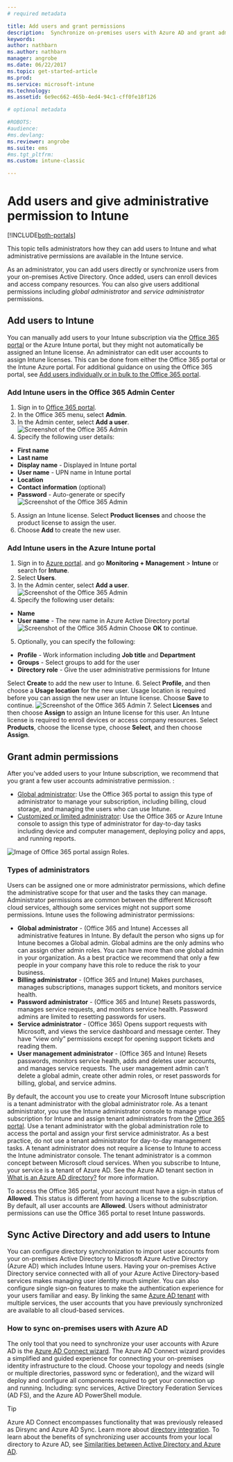 ```yaml
---
# required metadata

title: Add users and grant permissions
description:  Synchronize on-premises users with Azure AD and grant administrator permissions for your Intune subscription
keywords:
author: nathbarn
ms.author: nathbarn
manager: angrobe
ms.date: 06/22/2017
ms.topic: get-started-article
ms.prod:
ms.service: microsoft-intune
ms.technology:
ms.assetid: 6e9ec662-465b-4ed4-94c1-cff0fe18f126

# optional metadata

#ROBOTS:
#audience:
#ms.devlang:
ms.reviewer: angrobe
ms.suite: ems
#ms.tgt_pltfrm:
ms.custom: intune-classic

---
```


# Add users and give administrative permission to Intune

[!INCLUDE[both-portals](./includes/note-for-both-portals.md)]

This topic tells administrators how they can add users to Intune and what administrative permissions are available in the Intune service.

As an administrator, you can add users directly or synchronize users from your on-premises Active Directory. Once added, users can enroll devices and access company resources. You can also give users additional permissions including *global administrator* and *service administrator* permissions.

## Add users to Intune
You can manually add users to your Intune subscription via the [Office 365 portal](https://www.office.com/signin) or the Azure Intune portal, but they might not automatically be assigned an Intune license. An administrator can edit user accounts to assign Intune licenses. This can be done from either the Office 365 portal or the Intune Azure portal. For additional guidance on using the Office 365 portal, see [Add users individually or in bulk to the Office 365 portal](https://support.office.com/article/Add-users-individually-or-in-bulk-to-Office-365-Admin-Help-1970f7d6-03b5-442f-b385-5880b9c256ec).

### Add Intune users in the Office 365 Admin Center
1. Sign in to [Office 365 portal](https://www.office.com/signin).
2. In the Office 365 menu, select **Admin**.
3. In the Admin center, select **Add a user**.
  ![Screenshot of the Office 365 Admin](media/office-add-user.png)
4. Specify the following user details:
  - **First name**
  - **Last name**
  - **Display name** - Displayed in Intune portal
  - **User name** - UPN name in Intune portal
  - **Location**
  - **Contact information** (optional)
  - **Password** - Auto-generate or specify
     ![Screenshot of the Office 365 Admin](media/office-add-user-details.png)
5. Assign an Intune license. Select **Product licenses** and choose the product license to assign the user.
6. Choose **Add** to create the new user.

### Add Intune users in the Azure Intune portal
1. Sign in to [Azure portal](https://portal.azure.com). and go **Monitoring + Management** > **Intune** or search for **Intune**.
2. Select **Users**.
3. In the Admin center, select **Add a user**.
  ![Screenshot of the Office 365 Admin](media/intune-add-user.png)
4. Specify the following user details:
  - **Name**
  - **User name** - The new name in Azure Active Directory portal
  ![Screenshot of the Office 365 Admin](media/intune-add-user-info.png)
  Choose **OK** to continue.
5. Optionally, you can specify the following:
  - **Profile** - Work information including **Job title** and **Department**
  -  **Groups** - Select groups to add for the user
  - **Directory role** - Give the user administrative permissions for Intune

  Select **Create** to add the new user to Intune.
6. Select **Profile**, and then choose a **Usage location** for the new user. Usage location is required before you can assign the new user an Intune license. Choose **Save** to continue.
    ![Screenshot of the Office 365 Admin](media/intune-add-user-loc.png)
7. Select **Licenses** and then choose **Assign** to assign an Intune license for this user. An Intune license is required to enroll devices or access company resources. Select **Products**, choose the license type, choose **Select**, and then choose **Assign**.

## Grant admin permissions

After you've added users to your Intune subscription, we recommend that you grant a few user accounts administrative permission. :
-   [Global administrator](#tenant-administrator): Use the Office 365 portal to assign this type of administrator to manage your subscription, including billing, cloud storage, and managing the users who can use Intune.
-   [Customized or limited administrator](#service-administrator): Use the Office 365 or Azure Intune console to assign this type of administrator for day-to-day tasks including device and computer management, deploying policy and apps, and running reports.

![Image of Office 365 portal assign Roles.](./media/office-assign-roles.png)

### Types of administrators

Users can be assigned one or more administrator permissions, which define the administrative scope for that user and the tasks they can manage. Administrator permissions are common between the different Microsoft cloud services, although some services might not support some permissions. Intune uses the following administrator permissions:

- **Global administrator** - (Office 365 and Intune) Accesses all administrative features in Intune. By default the person who signs up for Intune becomes a Global admin. Global admins are the only admins who can assign other admin roles. You can have more than one global admin in your organization. As a best practice we recommend that only a few people in your company have this role to reduce the risk to your business.
- **Billing administrator** - (Office 365 and Intune) Makes purchases, manages subscriptions, manages support tickets, and monitors service health.
- **Password administrator** - (Office 365 and Intune) Resets passwords, manages service requests, and monitors service health. Password admins are limited to resetting passwords for users.
- **Service administrator** - (Office 365) Opens support requests with Microsoft, and views the service dashboard and message center. They have “view only” permissions except for opening support tickets and reading them.
- **User management administrator** - (Office 365 and Intune) Resets passwords, monitors service health, adds and deletes user accounts, and manages service requests. The user management admin can’t delete a global admin, create other admin roles, or reset passwords for billing, global, and service admins.
<!--
- **Compliance administrator** -  (Intune) View and manage compliance permissions.
- **Security Reader** - (Intune) Permission to read security information and reports.
- **Security administrator** (Intune) Permission to view and manage security configuration and reports.
- **Privileged role administrator** - (Intune) Permission to perform role management-related tasks.
- **Guest inviter** (Intune) Permission to invite guest users.
- **Conditional access administrator** - (Intune) -->

By default, the account you use to create your Microsoft Intune subscription is a tenant administrator with the global administrator role. As a tenant administrator, you use the Intune administrator console to manage your subscription for Intune and assign tenant administrators from the [Office 365 portal](http://go.microsoft.com/fwlink/p/?LinkId=698854). Use a tenant administrator with the global administration role to access the portal and assign your first service administrator. As a best practice, do not use a tenant administrator for day-to-day management tasks. A tenant administrator does not require a license to Intune to access the Intune administrator console. The tenant administrator is a common concept between Microsoft cloud services. When you subscribe to Intune, your service is a tenant of Azure AD. See the Azure AD tenant section in [What is an Azure AD directory?](http://technet.microsoft.com/library/jj573650.aspx) for more information.

To access the Office 365 portal, your account must have a sign-in status of **Allowed**. This status is different from having a license to the subscription. By default, all user accounts are **Allowed**. Users without administrator permissions can use the Office 365 portal to reset Intune passwords.

## Sync Active Directory and add users to Intune
You can configure directory synchronization to import user accounts from your on-premises Active Directory to Microsoft Azure Active Directory (Azure AD) which includes Intune users. Having your on-premises Active Directory service connected with all of your Azure Active Directory-based services makes managing user identity much simpler. You can also configure single sign-on features to make the authentication experience for your users familiar and easy. By linking the same [Azure AD tenant](https://azure.microsoft.com/documentation/articles/active-directory-aadconnect/) with multiple services, the user accounts that you have previously synchronized are available to all cloud-based services.

### How to sync on-premises users with Azure AD
The only tool that you need to synchronize your user accounts with Azure AD is the [Azure AD Connect wizard](https://www.microsoft.com/download/details.aspx?id=47594). The Azure AD Connect wizard provides a simplified and guided experience for connecting your on-premises identity infrastructure to the cloud.  Choose your topology and needs (single or multiple directories, password sync or federation), and the wizard will deploy and configure all components required to get your connection up and running. Including: sync services, Active Directory Federation Services (AD FS), and the Azure AD PowerShell module.

> [!TIP]
> Azure AD Connect encompasses functionality that was previously released as Dirsync and Azure AD Sync. Learn more about [directory integration](http://technet.microsoft.com/library/jj573653.aspx). To learn about the benefits of synchronizing user accounts from your local directory to Azure AD, see [Similarities between Active Directory and Azure AD](http://technet.microsoft.com/library/dn518177.aspx).
